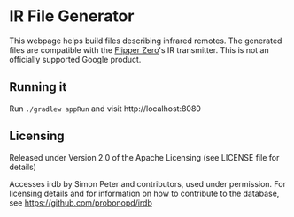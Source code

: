 # IR File Generator

This webpage helps build files describing infrared remotes. The generated files are compatible with the [Flipper Zero](https://flipperzero.one/)'s IR transmitter. This is not an officially supported Google product.

## Running it

Run `./gradlew appRun` and visit http://localhost:8080

## Licensing
Released under Version 2.0 of the Apache Licensing (see LICENSE file for details)

Accesses irdb by Simon Peter and contributors, used under permission. For licensing details and for information on how to contribute to the database, see https://github.com/probonopd/irdb
